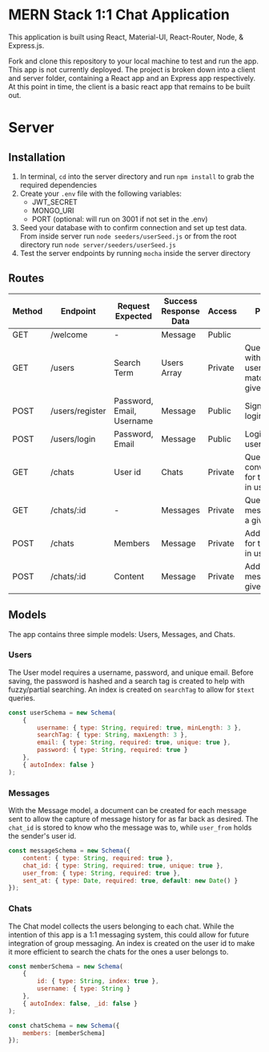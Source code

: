 # MERN Stack 1:1 Chat Application

This application is built using React, Material-UI, React-Router, Node, & Express.js.

Fork and clone this repository to your local machine to test and run the app. This app is not currently deployed.
The project is broken down into a client and server folder, containing a React app and an Express app respectively.
At this point in time, the client is a basic react app that remains to be built out.

# Server

## Installation

1. In terminal, `cd` into the server directory and run `npm install` to grab the required dependencies
2. Create your `.env` file with the following variables:
    - JWT_SECRET
    - MONGO_URI
    - PORT (optional: will run on 3001 if not set in the .env)
3. Seed your database with to confirm connection and set up test data. From inside server run `node seeders/userSeed.js` or from the root directory run `node server/seeders/userSeed.js`
4. Test the server endpoints by running `mocha` inside the server directory

## Routes

| Method | Endpoint        | Request Expected          | Success Response Data | Access  | Purpose                                           |
| ------ | --------------- | ------------------------- | --------------------- | ------- | ------------------------------------------------- |
| GET    | /welcome        | -                         | Message               | Public  |                                                   |
| GET    | /users          | Search Term               | Users Array           | Private | Query users with username matching a given string |
| POST   | /users/register | Password, Email, Username | Message               | Public  | Signup and login a user                           |
| POST   | /users/login    | Password, Email           | Message               | Public  | Login in a user                                   |
| GET    | /chats          | User id                   | Chats                 | Private | Query all conversations for the logged in user    |
| GET    | /chats/:id      | -                         | Messages              | Private | Query all messages for a given chat               |
| POST   | /chats          | Members                   | Message               | Private | Add a chat for the logged in user                 |
| POST   | /chats/:id      | Content                   | Message               | Private | Add a message to a given chat                     |

## Models

The app contains three simple models: Users, Messages, and Chats.

### Users

The User model requires a username, password, and unique email. Before saving, the password is hashed and a search tag is created to help with fuzzy/partial searching. An index is created on `searchTag` to allow for `$text` queries.

```js
const userSchema = new Schema(
    {
        username: { type: String, required: true, minLength: 3 },
        searchTag: { type: String, maxLength: 3 },
        email: { type: String, required: true, unique: true },
        password: { type: String, required: true }
    },
    { autoIndex: false }
);
```

### Messages

With the Message model, a document can be created for each message sent to allow the capture of message history for as far back as desired. The `chat_id` is stored to know who the message was to, while `user_from` holds the sender's user id.

```js
const messageSchema = new Schema({
    content: { type: String, required: true },
    chat_id: { type: String, required: true, unique: true },
    user_from: { type: String, required: true },
    sent_at: { type: Date, required: true, default: new Date() }
});
```

### Chats

The Chat model collects the users belonging to each chat. While the intention of this app is a 1:1 messaging system, this could allow for future integration of group messaging. An index is created on the user id to make it more efficient to search the chats for the ones a user belongs to.

```js
const memberSchema = new Schema(
    {
        id: { type: String, index: true },
        username: { type: String }
    },
    { autoIndex: false, _id: false }
);

const chatSchema = new Schema({
    members: [memberSchema]
});
```
